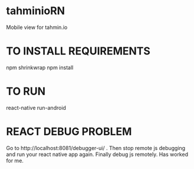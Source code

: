 # tahminioRN
Mobile view for tahmin.io

# TO INSTALL REQUIREMENTS
npm shrinkwrap
npm install

# TO RUN
react-native run-android

# REACT DEBUG PROBLEM
Go to http://localhost:8081/debugger-ui/ . Then stop remote js debugging and run your react native app again. Finally debug js remotely. Has worked for me.
